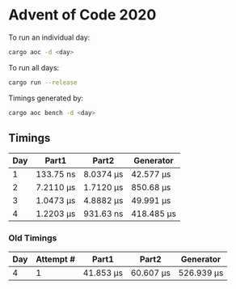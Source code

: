 # Advent of Code 2020

To run an individual day:

```sh
cargo aoc -d <day>
```

To run all days:

```sh
cargo run --release
```

Timings generated by:

```sh
cargo aoc bench -d <day>
```

## Timings

| Day | Part1     | Part2     | Generator  |
| --- | --------- | --------- | ---------- |
| 1   | 133.75 ns | 8.0374 µs | 42.577 µs  |
| 2   | 7.2110 µs | 1.7120 µs | 850.68 µs  |
| 3   | 1.0473 µs | 4.8882 µs | 49.991 µs  |
| 4   | 1.2203 µs | 931.63 ns | 418.485 µs |

### Old Timings

| Day | Attempt # | Part1     | Part2     | Generator  |
| --- | --------- | --------- | --------- | ---------- |
| 4   | 1         | 41.853 µs | 60.607 µs | 526.939 µs |
